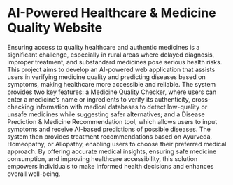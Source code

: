 # AI-Powered Healthcare & Medicine Quality Website

Ensuring access to quality healthcare and authentic medicines is a 
significant challenge, especially in rural areas where delayed diagnosis, 
improper treatment, and substandard medicines pose serious health 
risks. This project aims to develop an AI-powered web application that 
assists users in verifying medicine quality and predicting diseases 
based on symptoms, making healthcare more accessible and reliable. 
The system provides two key features: a Medicine Quality Checker, 
where users can enter a medicine’s name or ingredients to verify its 
authenticity, cross-checking information with medical databases to 
detect low-quality or unsafe medicines while suggesting safer 
alternatives; and a Disease Prediction & Medicine Recommendation 
tool, which allows users to input symptoms and receive AI-based 
predictions of possible diseases. The system then provides treatment 
recommendations based on Ayurveda, Homeopathy, or Allopathy, 
enabling users to choose their preferred medical approach. By offering 
accurate medical insights, ensuring safe medicine consumption, and 
improving healthcare accessibility, this solution empowers individuals 
to make informed health decisions and enhances overall well-being. 
